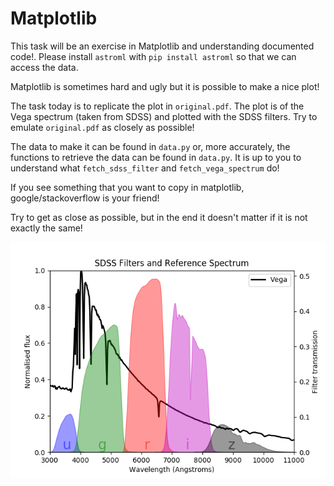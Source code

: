 # Matplotlib

This task will be an exercise in Matplotlib and understanding documented code!. 
Please install `astroml` with `pip install astroml` so that we can access the data.

Matplotlib is sometimes hard and ugly but it is possible to make a nice plot!

The task today is to replicate the plot in `original.pdf`. The plot is of the Vega spectrum (taken from SDSS) and plotted with the SDSS filters. Try to emulate `original.pdf` as closely as possible!

The data to make it can be found in `data.py` or, more accurately, the functions to retrieve the data can be found in `data.py`. It is up to you to understand what `fetch_sdss_filter` and `fetch_vega_spectrum` do!

If you see something that you want to copy in matplotlib, google/stackoverflow is your friend!

Try to get as close as possible, but in the end it doesn't matter if it is not exactly the same!

<img src="original.png" alt="original plot"/>
